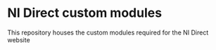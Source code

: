 # NI Direct custom modules

This repository houses the custom modules required for the NI Direct website

